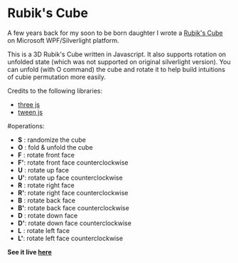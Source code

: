# Rubik's Cube
A few years back for my soon to be born daughter I wrote a [Rubik's Cube](https://rubikscube.codeplex.com/) on Microsoft WPF/Silverlight platform.

This is a 3D Rubik's Cube written in Javascript. It also supports rotation on unfolded state (which was not supported on original silverlight version). 
You can unfold (with O command) the cube and rotate it to help build intuitions of cubie permutation more easily.

Credits to the following libraries:
* [three js](https://github.com/mrdoob/three.js/)
* [tween js](https://github.com/tweenjs/tween.js/)


#operations:
- **S** :   randomize the cube
- **O** :   fold & unfold the cube
- **F** : 	rotate front face 
- **F'**: 	rotate front face counterclockwise
- **U** : 	rotate up face 
- **U'**: 	rotate up face counterclockwise
- **R** : 	rotate right face
- **R'**: 	rotate right face counterclockwise
- **B** : 	rotate back face 
- **B'**: 	rotate back face counterclockwise
- **D** : 	rotate down face 
- **D'**: 	rotate down face counterclockwise
- **L** : 	rotate left face 
- **L'**: 	rotate left face counterclockwise

**See it live [here](http://ligangwang.github.io/rubikscube/)**
